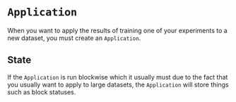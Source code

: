 # `Application`

When you want to apply the results of training one of your experiments to a new dataset, you must create
an `Application`.

## State
If the `Application` is run blockwise which it usually must due to the fact that you usually want to apply
to large datasets, the `Application` will store things such as block statuses.